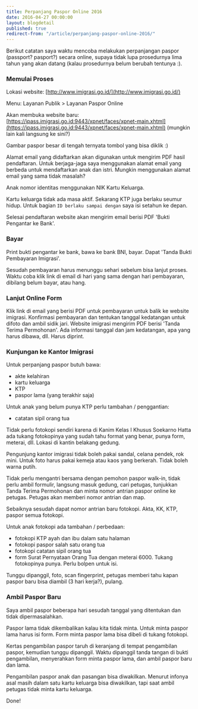 ```yaml
---
title: Perpanjang Paspor Online 2016
date: 2016-04-27 00:00:00
layout: blogdetail
published: true
redirect-from: "/article/perpanjang-paspor-online-2016/"
---
```


Berikut catatan saya waktu mencoba melakukan perpanjangan paspor (passport? pasport?) secara online, supaya tidak lupa prosedurnya lima tahun yang akan datang (kalau prosedurnya belum berubah tentunya :).

### Memulai Proses

Lokasi website: [http://www.imigrasi.go.id/](http://www.imigrasi.go.id/)

Menu: Layanan Publik > Layanan Paspor Online

Akan membuka website baru: [https://ipass.imigrasi.go.id:9443/xpnet/faces/xpnet-main.xhtml](https://ipass.imigrasi.go.id:9443/xpnet/faces/xpnet-main.xhtml) (mungkin lain kali langsung ke sini?)

Gambar paspor besar di tengah ternyata tombol yang bisa diklik :)

Alamat email yang didaftarkan akan digunakan untuk mengirim PDF hasil pendaftaran. Untuk berjaga-jaga saya menggunakan alamat email yang berbeda untuk mendaftarkan anak dan istri. Mungkin menggunakan alamat email yang sama tidak masalah?

Anak nomor identitas menggunakan NIK Kartu Keluarga.

Kartu keluarga tidak ada masa aktif. Sekarang KTP juga berlaku seumur hidup. Untuk bagian `ID berlaku sampai dengan` saya isi setahun ke depan.

Selesai pendaftaran website akan mengirim email berisi PDF 'Bukti Pengantar ke Bank'.

### Bayar

Print bukti pengantar ke bank, bawa ke bank BNI, bayar. Dapat 'Tanda Bukti Pembayaran Imigrasi'.

Sesudah pembayaran harus menunggu sehari sebelum bisa lanjut proses. Waktu coba klik link di email di hari yang sama dengan hari pembayaran, dibilang belum bayar, atau hang.

### Lanjut Online Form

Klik link di email yang berisi PDF untuk pembayaran untuk balik ke website imigrasi. Konfirmasi pembayaran dan tentukan tanggal kedatangan untuk difoto dan ambil sidik jari. Website imigrasi mengirim PDF berisi 'Tanda Terima Permohonan'. Ada informasi tanggal dan jam kedatangan, apa yang harus dibawa, dll. Harus diprint.

### Kunjungan ke Kantor Imigrasi

Untuk perpanjang paspor butuh bawa:

* akte kelahiran
* kartu keluarga
* KTP
* paspor lama (yang terakhir saja)

Untuk anak yang belum punya KTP perlu tambahan / penggantian:

* catatan sipil orang tua

Tidak perlu fotokopi sendiri karena di Kanim Kelas I Khusus Soekarno Hatta ada tukang fotokopinya yang sudah tahu format yang benar, punya form, meterai, dll. Lokasi di kantin belakang gedung.

Pengunjung kantor imigrasi tidak boleh pakai sandal, celana pendek, rok mini. Untuk foto harus pakai kemeja atau kaos yang berkerah. Tidak boleh warna putih.

Tidak perlu mengantri bersama dengan pemohon paspor walk-in, tidak perlu ambil formulir, langsung masuk gedung, cari petugas, tunjukkan Tanda Terima Permohonan dan minta nomor antrian paspor online ke petugas. Petugas akan memberi nomor antrian dan map.

Sebaiknya sesudah dapat nomor antrian baru fotokopi. Akta, KK, KTP, paspor semua fotokopi.

Untuk anak fotokopi ada tambahan / perbedaan:

* fotokopi KTP ayah dan ibu dalam satu halaman
* fotokopi paspor salah satu orang tua
* fotokopi catatan sipil orang tua
* form Surat Pernyataan Orang Tua dengan meterai 6000. Tukang fotokopinya punya. Perlu bolpen untuk isi.

Tunggu dipanggil, foto, scan fingerprint, petugas memberi tahu kapan paspor baru bisa diambil (3 hari kerja?), pulang.

### Ambil Paspor Baru

Saya ambil paspor beberapa hari sesudah tanggal yang ditentukan dan tidak dipermasalahkan.

Paspor lama tidak dikembalikan kalau kita tidak minta. Untuk minta paspor lama harus isi form. Form minta paspor lama bisa dibeli di tukang fotokopi.

Kertas pengambilan paspor taruh di keranjang di tempat pengambilan paspor, kemudian tunggu dipanggil. Waktu dipanggil tanda tangan di bukti pengambilan, menyerahkan form minta paspor lama, dan ambil paspor baru dan lama.

Pengambilan paspor anak dan pasangan bisa diwakilkan. Menurut infonya asal masih dalam satu kartu keluarga bisa diwakilkan, tapi saat ambil petugas tidak minta kartu keluarga.

Done!